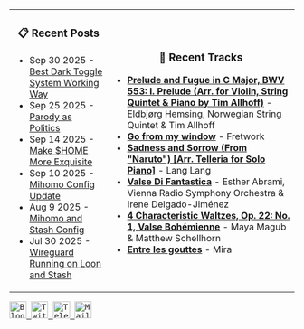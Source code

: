 <div align="center">
  <table>
    <tr>
      <td>
        <div align="center">
          <h3>📋 Recent Posts</h3>
        </div>
        <div align="left">
        
<!-- feed start -->
- Sep 30 2025 - [Best Dark Toggle System Working Way](https://gholts.top/posts/best-dark-toggle-system/)
- Sep 25 2025 - [Parody as Politics](https://gholts.top/posts/parody-as-politics/)
- Sep 14 2025 - [Make $HOME More Exquisite](https://gholts.top/posts/home-dir-organization/)
- Sep 10 2025 - [Mihomo Config Update](https://gholts.top/posts/yaml-update/)
- Aug 9 2025 - [Mihomo and Stash Config](https://gholts.top/posts/yaml/)
- Jul 30 2025 - [Wireguard Running on Loon and Stash](https://gholts.top/posts/wireguard/)
<!-- feed end -->
        
</div>
      </td>
      <td>
        <div align="center">
          <h3>🎵 Recent Tracks</h3>
        </div>
        <div align="left">
        
<!--START_LASTFM_RECENT:{"rows": 6}-->
- **[Prelude and Fugue in C Major, BWV 553: I. Prelude (Arr. for Violin, String Quintet & Piano by Tim Allhoff)](https://www.last.fm/music/Eldbj%C3%B8rg+Hemsing,+Norwegian+String+Quintet+&+Tim+Allhoff/_/Prelude+and+Fugue+in+C+Major,+BWV+553:+I.+Prelude+(Arr.+for+Violin,+String+Quintet+&+Piano+by+Tim+Allhoff))** - Eldbjørg Hemsing, Norwegian String Quintet & Tim Allhoff<br/>
- **[Go from my window](https://www.last.fm/music/Fretwork/_/Go+from+my+window)** - Fretwork<br/>
- **[Sadness and Sorrow (From "Naruto") [Arr. Telleria for Solo Piano]](https://www.last.fm/music/Lang+Lang/_/Sadness+and+Sorrow+(From+%22Naruto%22)+%5BArr.+Telleria+for+Solo+Piano%5D)** - Lang Lang<br/>
- **[Valse Di Fantastica](https://www.last.fm/music/Esther+Abrami,+Vienna+Radio+Symphony+Orchestra+&+Irene+Delgado-Jim%C3%A9nez/_/Valse+Di+Fantastica)** - Esther Abrami, Vienna Radio Symphony Orchestra & Irene Delgado-Jiménez<br/>
- **[4 Characteristic Waltzes, Op. 22: No. 1, Valse Bohémienne](https://www.last.fm/music/Maya+Magub+&+Matthew+Schellhorn/_/4+Characteristic+Waltzes,+Op.+22:+No.+1,+Valse+Boh%C3%A9mienne)** - Maya Magub & Matthew Schellhorn<br/>
- **[Entre les gouttes](https://www.last.fm/music/Mira/_/Entre+les+gouttes)** - Mira<br/>
<!--END_LASTFM_RECENT-->
        
</div>
      </td>
    </tr>
  </table>
</div>

<div align="left">
  <kbd>
    <a href="https://gholts.top/">
      <img
        src="https://img.shields.io/badge/Blog-black?logo=astro&logoColor=white&style=flat"
        alt="Blog"
        height="30"
      />
    </a>
  </kbd>
  <kbd>
    <a href="https://x.com/GhostMxv/">
      <img
        src="https://img.shields.io/badge/Twitter-black?logo=x&logoColor=white&style=flat"
        alt="Twitter"
        height="30"
      />
    </a>
  </kbd>
  <kbd>
    <a href="https://t.me/Gholts0c/">
      <img
        src="https://img.shields.io/badge/Telegram-blue?logo=telegram&logoColor=white&style=flat"
        alt="Telegram"
        height="30"
      />
    </a>
  </kbd>
  <kbd>
    <a href="mailto:gholts0@icloud.com">
      <img
        src="https://img.shields.io/badge/Mail-red?logo=gmail&logoColor=white&style=flat"
        alt="Mail"
        height="30"
      />
    </a>
  </kbd>
</div>
